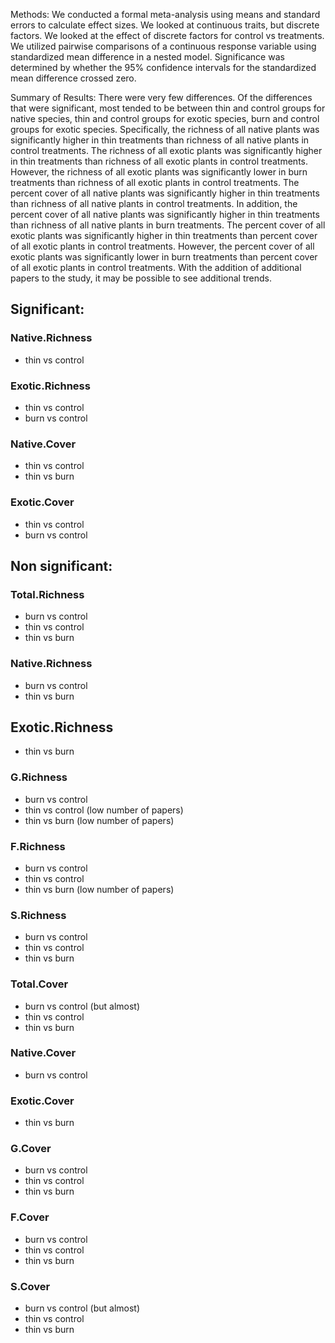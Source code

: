 Methods:
We conducted a formal meta-analysis using means and standard errors to calculate effect sizes.
We looked at continuous traits, but discrete factors. We looked at the effect of discrete factors for control vs treatments.
We utilized pairwise comparisons of a continuous response variable using standardized mean difference in a nested model.
Significance was determined by whether the 95% confidence intervals for the standardized mean difference crossed zero.

Summary of Results:
There were very few differences. Of the differences that were significant, most tended to be between thin and control groups for native species, thin and control groups for exotic species,
burn and control groups for exotic species. Specifically, the richness of all native plants was significantly higher in thin treatments than richness of all native plants in control treatments.
The richness of all exotic plants was significantly higher in thin treatments than richness of all exotic plants in control treatments.
However, the richness of all exotic plants was significantly lower in burn treatments than richness of all exotic plants in control treatments.
The percent cover of all native plants was significantly higher in thin treatments than richness of all native plants in control treatments.
In addition, the percent cover of all native plants was significantly higher in thin treatments than richness of all native plants in burn treatments.
The percent cover of all exotic plants was significantly higher in thin treatments than percent cover of all exotic plants in control treatments.
However, the percent cover of all exotic plants was significantly lower  in burn treatments than percent cover of all exotic plants in control treatments.
With the addition of additional papers to the study, it may be possible to see additional trends.


Significant:
------------

### Native.Richness ###
 - thin vs control
 
### Exotic.Richness ###
- thin vs control
- burn vs control

### Native.Cover ###
- thin vs control
- thin vs burn

### Exotic.Cover ###
- thin vs control
- burn vs control


Non significant:
----------------

### Total.Richness ###
- burn vs control
- thin vs control
- thin vs burn

### Native.Richness ###
- burn vs control
- thin vs burn

Exotic.Richness
---------------

- thin vs burn

### G.Richness ###
- burn vs control
- thin vs control (low number of papers)
- thin vs burn (low number of papers)

### F.Richness ###
- burn vs control
- thin vs control
- thin vs burn (low number of papers)

### S.Richness ###
- burn vs control
- thin vs control
- thin vs burn

### Total.Cover ###
- burn vs control (but almost)
- thin vs control
- thin vs burn

### Native.Cover ###
- burn vs control

### Exotic.Cover ###
- thin vs burn

### G.Cover ###
- burn vs control
- thin vs control
- thin vs burn

### F.Cover ###
- burn vs control
- thin vs control
- thin vs burn

### S.Cover ###
- burn vs control (but almost)
- thin vs control
- thin vs burn
